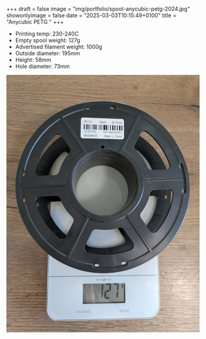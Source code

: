 +++
draft = false
image = "img/portfolio/spool-anycubic-petg-2024.jpg"
showonlyimage = false
date = "2025-03-03T10:15:49+0100"
title = "Anycubic PETG "
+++

- Printing temp: 230-240C
- Empty spool weight: 127g
- Advertised filament weight: 1000g
- Outside diameter: 195mm
- Height: 58mm
- Hole diameter: 73mm
<!--more-->

![image](/img/portfolio/spool-anycubic-petg-2024.jpg)


